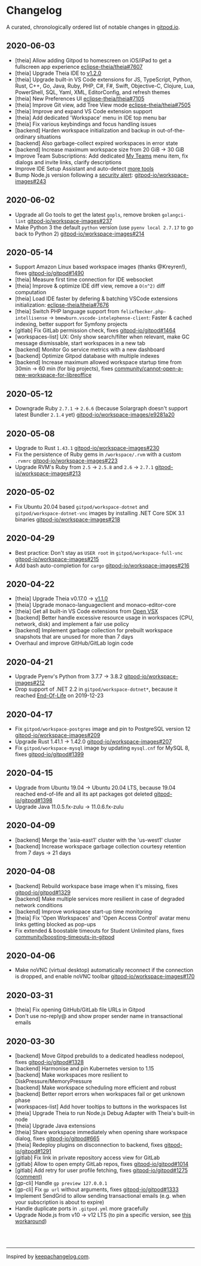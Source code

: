 # Changelog

A curated, chronologically ordered list of notable changes in [gitpod.io](https://www.gitpod.io/).

## 2020-06-03

- [theia] Allow adding Gitpod to homescreen on iOS/iPad to get a fullscreen app experience [eclipse-theia/theia#7607](https://github.com/eclipse-theia/theia/issues/7607)
- [theia] Upgrade Theia IDE to [v1.2.0](https://github.com/eclipse-theia/theia/blob/master/CHANGELOG.md#v120)
- [theia] Upgrade built-in VS Code extensions for JS, TypeScript, Python, Rust, C++, Go, Java, Ruby, PHP, C#, F#, Swift, Objective-C, Clojure, Lua, PowerShell, SQL, Yaml, XML, EditorConfig, and refresh themes
- [theia] New Preferences UI [eclipse-theia/theia#7105](https://github.com/eclipse-theia/theia/pull/7105)
- [theia] Improve Git view, add Tree View mode [eclipse-theia/theia#7505](https://github.com/eclipse-theia/theia/pull/7505)
- [theia] Improve and expand VS Code extension support
- [theia] Add dedicated 'Workspace' menu in IDE top menu bar
- [theia] Fix various keybindings and focus handling issues
- [backend] Harden workspace initialization and backup in out-of-the-ordinary situations
- [backend] Also garbage-collect expired workspaces in error state
- [backend] Increase maximum workspace size from 20 GiB → 30 GiB
- Improve Team Subscriptions: Add dedicated [My Teams](https://gitpod.io/teams/) menu item, fix dialogs and invite links, clarify descriptions
- Improve IDE Setup Assistant and auto-detect [more tools](https://github.com/gitpod-io/gitpod-yml-inferrer/compare/5710153c...2212efac)
- Bump Node.js version following a [security alert](https://twitter.com/liran_tal/status/1267519052731289600): [gitpod-io/workspace-images#243](https://github.com/gitpod-io/workspace-images/pull/243)

## 2020-06-02

- Upgrade all Go tools to get the latest `gopls`, remove broken `golangci-lint` [gitpod-io/workspace-images#237](https://github.com/gitpod-io/workspace-images/pull/237)
- Make Python 3 the default `python` version (use `pyenv local 2.7.17` to go back to Python 2) [gitpod-io/workspace-images#214](https://github.com/gitpod-io/workspace-images/pull/214)

## 2020-05-14

- Support Amazon Linux based workspace images (thanks @Kreyren!), fixes [gitpod-io/gitpod#1490](https://github.com/gitpod-io/gitpod/issues/1490)
- [theia] Measure first time connection for IDE websocket
- [theia] Improve & optimize IDE diff view, remove a `O(n^2)` diff computation
- [theia] Load IDE faster by defering & batching VSCode extensions initialization: [eclipse-theia/theia#7676](https://github.com/eclipse-theia/theia/pull/7676)
- [theia] Switch PHP language support from `felixfbecker.php-intellisense` → `bmewburn.vscode-intelephense-client`: Faster & cached indexing, better support for Symfony projects
- [gitlab] Fix GitLab permission check, fixes [gitpod-io/gitpod#1464](https://github.com/gitpod-io/gitpod/issues/1464)
- [workspaces-list] UX: Only show search/filter when relevant, make GC message dismissable, start workspaces in a new tab
- [backend] Monitor Go service metrics with a new dashboard
- [backend] Optimize Gitpod database with multiple indexes
- [backend] Increase maximum allowed workspace startup time from 30min → 60 min (for big projects), fixes [community/cannot-open-a-new-workspace-for-libreoffice](https://community.gitpod.io/t/cannot-open-a-new-workspace-for-libreoffice/1237)

## 2020-05-12

- Downgrade Ruby `2.7.1` → `2.6.6` (because Solargraph doesn't support latest Bundler `2.1.4` yet) [gitpod-io/workspace-images/e9281a20](https://github.com/gitpod-io/workspace-images/commit/e9281a207c4c6b4c7df2e91e9ec81f36ed0652ae)

## 2020-05-08

- Upgrade to Rust `1.43.1` [gitpod-io/workspace-images#230](https://github.com/gitpod-io/workspace-images/pull/230)
- Fix the persistence of Ruby gems in `/workspace/.rvm` with a custom `.rvmrc` [gitpod-io/workspace-images#223](https://github.com/gitpod-io/workspace-images/pull/223)
- Upgrade RVM's Ruby from `2.5` → `2.5.8` and `2.6` → `2.7.1` [gitpod-io/workspace-images#213](https://github.com/gitpod-io/workspace-images/pull/213)

## 2020-05-02

- Fix Ubuntu 20.04 based `gitpod/workspace-dotnet` and `gitpod/workspace-dotnet-vnc` images by installing .NET Core SDK 3.1 binaries [gitpod-io/workspace-images#218](https://github.com/gitpod-io/workspace-images/pull/218)

## 2020-04-29

- Best practice: Don't stay as `USER root` in `gitpod/workspace-full-vnc` [gitpod-io/workspace-images#215](https://github.com/gitpod-io/workspace-images/pull/215)
- Add bash auto-completion for `cargo` [gitpod-io/workspace-images#216](https://github.com/gitpod-io/workspace-images/pull/216)

## 2020-04-22

- [theia] Upgrade Theia v0.17.0 → [v1.1.0](https://github.com/eclipse-theia/theia/blob/master/CHANGELOG.md#v110)
- [theia] Upgrade monaco-languageclient and monaco-editor-core
- [theia] Get all built-in VS Code extensions from [Open VSX](https://open-vsx.org)
- [backend] Better handle excessive resource usage in workspaces (CPU, network, disk) and implement a fair use policy
- [backend] Implement garbage collection for prebuilt workspace snapshots that are unused for more than 7 days
- Overhaul and improve GitHub/GitLab login code

## 2020-04-21

- Upgrade Pyenv's Python from 3.7.7 → 3.8.2 [gitpod-io/workspace-images#212](https://github.com/gitpod-io/workspace-images/pull/212)
- Drop support of .NET 2.2 in `gitpod/workspace-dotnet*`, because it reached [End-Of-Life](https://dotnet.microsoft.com/platform/support/policy/dotnet-core) on 2019-12-23

## 2020-04-17

- Fix `gitpod/workspace-postgres` image and pin to PostgreSQL version 12 [gitpod-io/workspace-images#209](https://github.com/gitpod-io/workspace-images/pull/209)
- Upgrade Rust 1.41.1 → 1.42.0 [gitpod-io/workspace-images#207](https://github.com/gitpod-io/workspace-images/pull/207)
- Fix `gitpod/workspace-mysql` image by updating `mysql.cnf` for MySQL 8, fixes [gitpod-io/gitpod#1399](https://github.com/gitpod-io/gitpod/issues/1399)

## 2020-04-15

- Upgrade from Ubuntu 19.04 → Ubuntu 20.04 LTS, because 19.04 reached end-of-life and all its apt packages got deleted [gitpod-io/gitpod#1398](https://github.com/gitpod-io/gitpod/issues/1398)
- Upgrade Java 11.0.5.fx-zulu → 11.0.6.fx-zulu

## 2020-04-09

- [backend] Merge the 'asia-east1' cluster with the 'us-west1' cluster
- [backend] Increase workspace garbage collection courtesy retention from 7 days → 21 days

## 2020-04-08

- [backend] Rebuild workspace base image when it's missing, fixes [gitpod-io/gitpod#1329](https://github.com/gitpod-io/gitpod/issues/1329)
- [backend] Make multiple services more resilient in case of degraded network conditions
- [backend] Improve workspace start-up time monitoring
- [theia] Fix 'Open Workspaces' and 'Open Access Control' avatar menu links getting blocked as pop-ups
- Fix extended & boostable timeouts for Student Unlimited plans, fixes [community/boosting-timeouts-in-gitpod](https://community.gitpod.io/t/boosting-timeouts-in-gitpod/1114)

## 2020-04-06

- Make noVNC (virtual desktop) automatically reconnect if the connection is dropped, and enable noVNC toolbar [gitpod-io/workspace-images#170](https://github.com/gitpod-io/workspace-images/pull/170)

## 2020-03-31

- [theia] Fix opening GitHub/GitLab file URLs in Gitpod
- Don't use no-reply@ and show proper sender name in transactional emails

## 2020-03-30

- [backend] Move Gitpod prebuilds to a dedicated headless nodepool, fixes [gitpod-io/gitpod#1328](https://github.com/gitpod-io/gitpod/issues/1328)
- [backend] Harmonise and pin Kubernetes version to 1.15
- [backend] Make workspaces more resilient to DiskPressure/MemoryPressure
- [backend] Make workspace scheduling more efficient and robust
- [backend] Better report errors when workspaces fail or get unknown phase
- [workspaces-list] Add hover tooltips to buttons in the workspaces list
- [theia] Upgrade Theia to run Node.js Debug Adapter with Theia's built-in node
- [theia] Upgrade Java extensions
- [theia] Share workspace immediately when opening share workspace dialog, fixes [gitpod-io/gitpod#665](https://github.com/gitpod-io/gitpod/issues/665)
- [theia] Redeploy plugins on disconnection to backend, fixes [gitpod-io/gitpod#1291](https://github.com/gitpod-io/gitpod/issues/1291)
- [gitlab] Fix link in private repository access view for GitLab
- [gitlab] Allow to open empty GitLab repos, fixes [gitpod-io/gitpod#1014](https://github.com/gitpod-io/gitpod/issues/1014)
- [gitlab] Add retry for user profile fetching, fixes [gitpod-io/gitpod#1275 (comment)](https://github.com/gitpod-io/gitpod/issues/1275#issuecomment-599157231)
- [gp-cli] Handle `gp preview 127.0.0.1`
- [gp-cli] Fix `gp url` without arguments, fixes [gitpod-io/gitpod#1333](https://github.com/gitpod-io/gitpod/issues/1333)
- Implement SendGrid to allow sending transactional emails (e.g. when your subscription is about to expire)
- Handle duplicate ports in `.gitpod.yml` more gracefully
- Upgrade Node.js from v10 → v12 LTS (to pin a specific version, see [this workaround](https://github.com/gitpod-io/workspace-images/pull/178#issuecomment-602465333))

<br><br>

---
Inspired by [keepachangelog.com](https://keepachangelog.com/).

